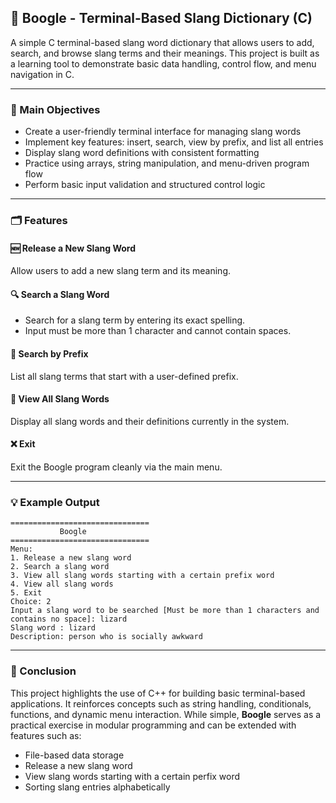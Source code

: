 ## 💬 Boogle - Terminal-Based Slang Dictionary (C)

A simple C terminal-based slang word dictionary that allows users to add, search, and browse slang terms and their meanings. This project is built as a learning tool to demonstrate basic data handling, control flow, and menu navigation in C.

---

### 🎯 Main Objectives

* Create a user-friendly terminal interface for managing slang words
* Implement key features: insert, search, view by prefix, and list all entries
* Display slang word definitions with consistent formatting
* Practice using arrays, string manipulation, and menu-driven program flow
* Perform basic input validation and structured control logic

---

### 🗂️ Features

#### 🆕 Release a New Slang Word

Allow users to add a new slang term and its meaning.

#### 🔍 Search a Slang Word

* Search for a slang term by entering its exact spelling.
* Input must be more than 1 character and cannot contain spaces.

#### 🔡 Search by Prefix

List all slang terms that start with a user-defined prefix.

#### 📃 View All Slang Words

Display all slang words and their definitions currently in the system.

#### ❌ Exit

Exit the Boogle program cleanly via the main menu.

---

### 💡 Example Output

```
===============================
           Boogle
===============================
Menu:
1. Release a new slang word
2. Search a slang word
3. View all slang words starting with a certain prefix word
4. View all slang words
5. Exit
Choice: 2
Input a slang word to be searched [Must be more than 1 characters and contains no space]: lizard
Slang word : lizard
Description: person who is socially awkward
```

---

### 📌 Conclusion

This project highlights the use of C++ for building basic terminal-based applications. It reinforces concepts such as string handling, conditionals, functions, and dynamic menu interaction. While simple, **Boogle** serves as a practical exercise in modular programming and can be extended with features such as:

* File-based data storage
* Release a new slang word
* View slang words starting with a certain perfix word
* Sorting slang entries alphabetically
